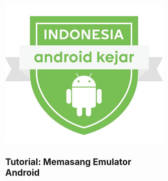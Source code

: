 ![Indonesia Android Kejar](../images/Logo%20Indonesia%20Android%20Kejar.jpg)

# Tutorial: Memasang Emulator Android